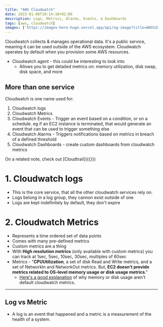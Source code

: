 ```yaml
---
title: "AWS Cloudwatch"
date: 2023-01-06T10:14:10+02:00
description: Logs, Metrics, Alarms, Events, & Dashboards
tags: [aws, cloudwatch]
images: ['https://images-here-hugo.vercel.app/api/og-image?title=AWS%20Cloudwatch']
---
```

Cloudwatch collects & manages operational data. It's a public service, meaning it can be used outside of the AWS ecosystem.
Cloudwatch operates by default when you provision some AWS resources.

- Cloudwatch agent - this could be interesting to look into
  - Allows you to get detailed metrics on: memory utilization, disk swap, disk space, and more

## More than one service

Cloudwatch is one name used for:

1. Cloudwatch logs
2. Cloudwatch Metrics
3. Cloudwatch Events - Trigger an event based on a condition, or on a schedule. eg if an EC2 instance is terminated, that would generate an event that can be used to trigger something else
4. Cloudwatch Alarms - Triggers notifications based on metrics in breach of a defined threshold
5. Cloudwatch Dashboards - create custom dashboards from cloudwatch metrics

On a related note, check out [Cloudtrail]({{<ref cloudtrail>}})

# 1. Cloudwatch logs

- This is the core service, that all the other cloudwatch services rely on.
- Logs belong in a log group, they cannon exist outside of one
- Logs are kept indefinitely by default, they don't expire

# 2. Cloudwatch Metrics

- Represents a time ordered set of data points
- Comes with many pre-defined metrics
- Custom metrics are a thing
- With **High resolution metrics** (only available with custom metrics) you can track at 1sec, 5sec, 10sec, 30sec, multiples of 60sec
- Metrics - "**CPUUtilization**, a set of disk Read and Write metrics, and a set of NetworkIn and NetworkOut metrics. But, **EC2 doesn't provide metrics related to OS-level memory usage or disk usage metrics**."
  - [Here's a good explanation](https://stackoverflow.com/questions/57369025/why-memory-utilization-of-ec2-instance-is-not-default-metric-of-amazon-cloudwatc) of why memory or disk usage aren't default cloudwatch metrics.

---

## Log vs Metric

- A log is an event that happened and a metric is a measurement of the health of a system.
